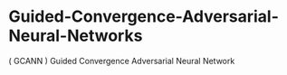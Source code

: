 # Guided-Convergence-Adversarial-Neural-Networks
( GCANN ) Guided Convergence Adversarial Neural Network

